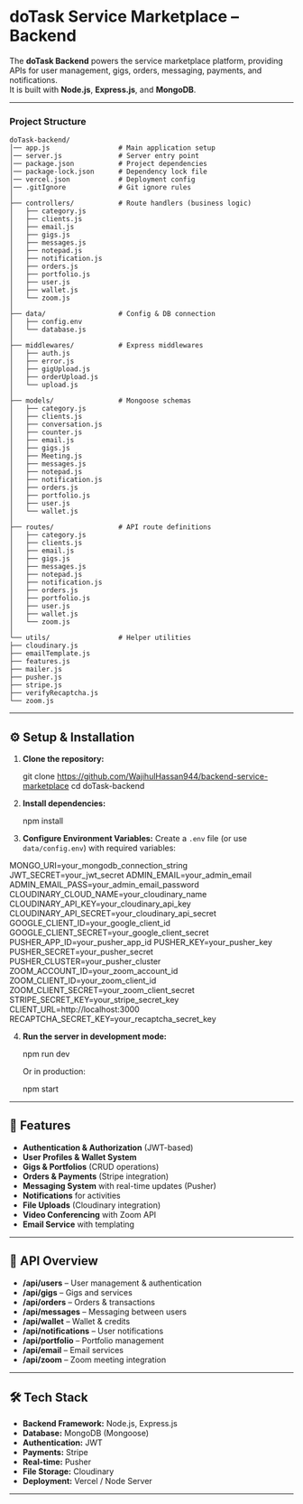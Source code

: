 # doTask Service Marketplace – Backend

The **doTask Backend** powers the service marketplace platform, providing APIs for user management, gigs, orders, messaging, payments, and notifications.  
It is built with **Node.js**, **Express.js**, and **MongoDB**.

---

### Project Structure

```
doTask-backend/
│── app.js                 # Main application setup
│── server.js              # Server entry point
│── package.json           # Project dependencies
│── package-lock.json      # Dependency lock file
│── vercel.json            # Deployment config
│── .gitIgnore             # Git ignore rules
│
├── controllers/           # Route handlers (business logic)
│   ├── category.js
│   ├── clients.js
│   ├── email.js
│   ├── gigs.js
│   ├── messages.js
│   ├── notepad.js
│   ├── notification.js
│   ├── orders.js
│   ├── portfolio.js
│   ├── user.js
│   ├── wallet.js
│   └── zoom.js
│
├── data/                  # Config & DB connection
│   ├── config.env
│   └── database.js
│
├── middlewares/           # Express middlewares
│   ├── auth.js
│   ├── error.js
│   ├── gigUpload.js
│   ├── orderUpload.js
│   └── upload.js
│
├── models/                # Mongoose schemas
│   ├── category.js
│   ├── clients.js
│   ├── conversation.js
│   ├── counter.js
│   ├── email.js
│   ├── gigs.js
│   ├── Meeting.js
│   ├── messages.js
│   ├── notepad.js
│   ├── notification.js
│   ├── orders.js
│   ├── portfolio.js
│   ├── user.js
│   └── wallet.js
│
├── routes/                # API route definitions
│   ├── category.js
│   ├── clients.js
│   ├── email.js
│   ├── gigs.js
│   ├── messages.js
│   ├── notepad.js
│   ├── notification.js
│   ├── orders.js
│   ├── portfolio.js
│   ├── user.js
│   ├── wallet.js
│   └── zoom.js
│
└── utils/                 # Helper utilities
├── cloudinary.js
├── emailTemplate.js
├── features.js
├── mailer.js
├── pusher.js
├── stripe.js
├── verifyRecaptcha.js
└── zoom.js
```

---

## ⚙️ Setup & Installation

1. **Clone the repository:**

   git clone https://github.com/WajihulHassan944/backend-service-marketplace
   cd doTask-backend


2. **Install dependencies:**

   npm install

3. **Configure Environment Variables:**
   Create a `.env` file (or use `data/config.env`) with required variables:

MONGO_URI=your_mongodb_connection_string
JWT_SECRET=your_jwt_secret
ADMIN_EMAIL=your_admin_email
ADMIN_EMAIL_PASS=your_admin_email_password
CLOUDINARY_CLOUD_NAME=your_cloudinary_name
CLOUDINARY_API_KEY=your_cloudinary_api_key
CLOUDINARY_API_SECRET=your_cloudinary_api_secret
GOOGLE_CLIENT_ID=your_google_client_id
GOOGLE_CLIENT_SECRET=your_google_client_secret
PUSHER_APP_ID=your_pusher_app_id
PUSHER_KEY=your_pusher_key
PUSHER_SECRET=your_pusher_secret
PUSHER_CLUSTER=your_pusher_cluster
ZOOM_ACCOUNT_ID=your_zoom_account_id
ZOOM_CLIENT_ID=your_zoom_client_id
ZOOM_CLIENT_SECRET=your_zoom_client_secret
STRIPE_SECRET_KEY=your_stripe_secret_key
CLIENT_URL=http://localhost:3000
RECAPTCHA_SECRET_KEY=your_recaptcha_secret_key



4. **Run the server in development mode:**

   npm run dev

   Or in production:

   npm start

---

## 🚀 Features

* **Authentication & Authorization** (JWT-based)
* **User Profiles & Wallet System**
* **Gigs & Portfolios** (CRUD operations)
* **Orders & Payments** (Stripe integration)
* **Messaging System** with real-time updates (Pusher)
* **Notifications** for activities
* **File Uploads** (Cloudinary integration)
* **Video Conferencing** with Zoom API
* **Email Service** with templating

---

## 📡 API Overview

* **/api/users** – User management & authentication
* **/api/gigs** – Gigs and services
* **/api/orders** – Orders & transactions
* **/api/messages** – Messaging between users
* **/api/wallet** – Wallet & credits
* **/api/notifications** – User notifications
* **/api/portfolio** – Portfolio management
* **/api/email** – Email services
* **/api/zoom** – Zoom meeting integration

---

## 🛠 Tech Stack

* **Backend Framework:** Node.js, Express.js
* **Database:** MongoDB (Mongoose)
* **Authentication:** JWT
* **Payments:** Stripe
* **Real-time:** Pusher
* **File Storage:** Cloudinary
* **Deployment:** Vercel / Node Server

---
